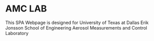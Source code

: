 # AMC LAB

This SPA Webpage is designed for University of Texas at Dallas Erik Jonsson School of Engineering Aerosol Measurements and Control Laboratory


